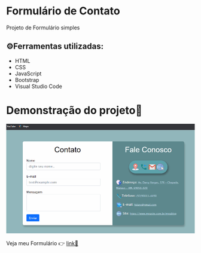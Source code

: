 
<html lang="pt-br">
    <head>
        <meta charset="UTF-8"> 
    </head>
    <body>
       <h1>Formulário de Contato </h1>
       <p>Projeto de Formulário simples</p> 
       <h2>⚙️Ferramentas utilizadas: </h2>       
       <ul>
          <li>HTML</li>
          <li>CSS</li>
          <li>JavaScript</li>
          <li>Bootstrap</li>
          <li>Visual Studio Code</li>
       </ul>
       <h1>Demonstração do projeto🔎</h1>
       <img src="./img/Animação_contato.gif"/>
       <br>
       <p>Veja meu Formulário 👉 <a href="https://nandamsouza.github.io/Formulario_Contato/" target="blank">link📎</a></p>
    </body>
</html>